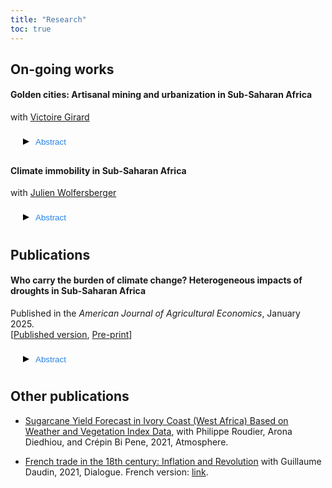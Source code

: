 ```yaml
---
title: "Research"
toc: true
---
```


<script>
function hide_buttons(button, abstract) {
  var x = document.getElementById(abstract);
  if (x.style.display === "none") {
    x.style.display = "block";
    button.classList.add('toggled');
  } else {
    x.style.display = "none";
    button.classList.remove('toggled');
  }
}
</script>

<style>
.button_link {
  background-color:rgba(0, 123, 255, 0); /* blue background */
  color:rgb(39, 128, 227); /* white text */
  border: rgb(39, 128, 227); /* remove default border */
  border-radius: 5px; /* rounded corners */
  padding: 10px 20px; /* add some padding */
  cursor: pointer; /* change cursor on hover */
  transition: background-color 0.3s ease; /* smooth transition on hover */
}

.button_link:hover {
  background-color:rgba(0, 87, 179, 0); /* darker blue on hover */
}

.button_link::before {
  content: "";
  display: inline-block;
  width: 0;
  height: 0;
  border-style: solid;
  border-width: 5px 0 5px 10px;
  border-color: transparent transparent transparent #000;
  margin-right: 10px;
  transition: transform 0.2s;
}

.button_link.toggled::before {
  transform: rotate(90deg);
}

</style>

On-going works
------

#### Golden cities: Artisanal mining and urbanization in Sub-Saharan Africa
with [Victoire Girard](https://sites.google.com/site/girardvictoire/home)

<button class="button_link" role="button" onclick="hide_buttons(this, 'abstract_golden_cities')">Abstract</button>
<div id="abstract_golden_cities" style="display:none;">


This article documents how the extraction of a labor-intensive commodity triggered urbanization in smaller, more remote, and poorer cities in sub-Saharan Africa.
We leverage exogenous variation in the value of artisanal and small-scale gold mining (ASgM) activities -- a widespread source of livelihood heavily dependent on the international market price -- in a comprehensive panel of fine-grained cells starting in 1975. We find that locations with greater exposure to ASgM experience higher population growth and the emergence of more cities. These effects are driven by smaller cities (less than 50k inhabitants) and are particularly pronounced in isolated zones with a limited initial population. Focusing on cities, those with more ASgM tend to exhibit lower living standards and an employment structure still largely geared towards agriculture. % with worse indicators of average wealth, sanitation and infant mortality.

</div> 



#### Climate immobility in Sub-Saharan Africa
with [Julien Wolfersberger](https://julienwolfersberger.fr)

<button class="button_link" role="button" onclick="hide_buttons(this, 'abstract_clim_imo')">Abstract</button>
<div id="abstract_clim_imo" style="display:none;">


Migration is often perceived as a key tool to adapt to climate change. However, in developing countries, many households face liquidity constraints that prevent them from migrating when climate shocks occur. This generates a spatial misallocation of labor that impedes economic development. The goal of this paper is to quantify the cost of these misallocations. To do this, we focus on Sub-Saharan Africa, a region heavily concerned by the impacts of global warming and that displays large fertility rates. Using reduced-form estimations, we start by documenting that droughts cause out-migration in African districts except in the poorest ones, where we find no effect. We build a quantitative spatial model of migration and trade combined with satellite and census data to analyze the aggregate implications of this result. We find that by 2050, 30 million potential migrants will be blocked by climate shocks, representing a strong welfare loss for the African economy. Our results further highlight important heterogeneity in the impacts of climate change across and within countries of the region.

</div> 

Publications
------

#### Who carry the burden of climate change? Heterogeneous impacts of droughts in Sub-Saharan Africa

Published in the *American Journal of Agricultural Economics*, January 2025. \
[[Published version](http://doi.org/10.1111/ajae.12507), [Pre-print](https://edouardpignede.github.io/files/DroughtIneq_EP.pdf)]

<button class="button_link" role="button" onclick="hide_buttons(this, 'abstract_drought_ineq')">Abstract</button>
<div id="abstract_drought_ineq" style="display:none;">


Droughts can dramatically affect economic activities, especially in developing countries where more than half the labor force is in the agricultural sector. This paper highlights the causal impact of drought on income inequality using a new methodology known as the quantile treatment effect under the Copula stability assumption. This method generalizes the difference-in-differences framework to the entire distribution. The methodology is applied to a geo-referenced and nationally representative household survey of two Sub-Saharan countries: Ethiopia and Malawi. The results show that droughts worsen income inequality in both countries. Lower-income quantiles are subject to a higher decrease in per capita income, up to 40% for the lowest-income quantile. In contrast, higher-income quantiles are largely unaffected or appear to benefit from the drought. These results are robust to several specifications and offer quantitative insights into how extreme weather conditions affect inequality dynamics in developing coun tries. Inequality formation is driven by differences in the ability to cope with droughts. The results show that wealthier households have a higher capacity to find alternative sources of income to prevent a welfare drop. In contrast, the most vulnerable households, particularly low-asset, remote, female-headed, and older-headed, are intensely harmed. Finally, consumption-smoothing behaviors and asset depletion strategies in middle-income households are also observed.

</div> 


Other publications
------
- [Sugarcane Yield Forecast in Ivory Coast (West Africa) Based on Weather and Vegetation Index Data](https://www.mdpi.com/2073-4433/12/11/1459), with Philippe Roudier, Arona Diedhiou, and Crépin Bi Pene, 2021, Atmosphere.

- [French trade in the 18th century: Inflation and Revolution](https://dial.ird.fr/wp-content/uploads/2021/10/Dialogue_Eng_62_def.pdf) with Guillaume Daudin, 2021, Dialogue. French version: [link](https://dial.ird.fr/wp-content/uploads/2021/10/Dialogue-62.pdf).



<!-- {% if site.author.googlescholar %}
  <div class="wordwrap">You can also find my articles on <a href="{{site.author.googlescholar}}">my Google Scholar profile</a>.</div>
{% endif %} -->